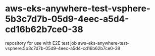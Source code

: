 # aws-eks-anywhere-test-vsphere-5b3c7d7b-05d9-4eec-a5d4-cd16b62b7ce0-38
repository for use with E2E test job aws-eks-anywhere-test-vsphere:5b3c7d7b-05d9-4eec-a5d4-cd16b62b7ce0-38

